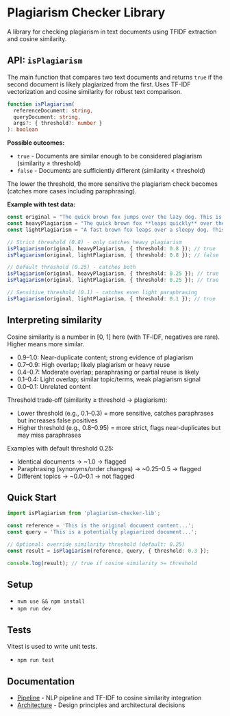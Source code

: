 # Plagiarism Checker Library
A library for checking plagiarism in text documents using TFIDF extraction and cosine similarity.

## API: `isPlagiarism`

The main function that compares two text documents and returns `true` if the second document is likely plagiarized from the first. Uses TF-IDF vectorization and cosine similarity for robust text comparison.

```ts
function isPlagiarism(
  referenceDocument: string,
  queryDocument: string,
  args?: { threshold?: number }
): boolean
```

**Possible outcomes:**
- `true` - Documents are similar enough to be considered plagiarism (similarity ≥ threshold)
- `false` - Documents are sufficiently different (similarity < threshold)

The lower the threshold, the more sensitive the plagiarism check becomes (catches more cases including paraphrasing).

**Example with test data:**
```ts
const original = "The quick brown fox jumps over the lazy dog. This is a classic pangram...";
const heavyPlagiarism = "The quick brown fox **leaps quickly** over the lazy dog. This is a classic pangram... This version has a one word substitution and one new word added.";
const lightPlagiarism = "A fast brown fox leaps over a sleepy dog. This is a traditional pangram... This version has significant word substitutions and structural changes.";

// Strict threshold (0.8) - only catches heavy plagiarism
isPlagiarism(original, heavyPlagiarism, { threshold: 0.8 }); // true
isPlagiarism(original, lightPlagiarism, { threshold: 0.8 }); // false

// Default threshold (0.25) - catches both
isPlagiarism(original, heavyPlagiarism, { threshold: 0.25 }); // true  
isPlagiarism(original, lightPlagiarism, { threshold: 0.25 }); // true

// Sensitive threshold (0.1) - catches even light paraphrasing
isPlagiarism(original, lightPlagiarism, { threshold: 0.1 }); // true
```

## Interpreting similarity

Cosine similarity is a number in [0, 1] here (with TF‑IDF, negatives are rare). Higher means more similar.

- 0.9–1.0: Near-duplicate content; strong evidence of plagiarism
- 0.7–0.9: High overlap; likely plagiarism or heavy reuse
- 0.4–0.7: Moderate overlap; paraphrasing or partial reuse is likely
- 0.1–0.4: Light overlap; similar topic/terms, weak plagiarism signal
- 0.0–0.1: Unrelated content

Threshold trade‑off (similarity ≥ threshold → plagiarism):
- Lower threshold (e.g., 0.1–0.3) = more sensitive, catches paraphrases but increases false positives
- Higher threshold (e.g., 0.8–0.95) = more strict, flags near‑duplicates but may miss paraphrases

Examples with default threshold 0.25:
- Identical documents → ~1.0 → flagged
- Paraphrasing (synonyms/order changes) → ~0.25–0.5 → flagged
- Different topics → ~0.0–0.1 → not flagged

## Quick Start

```ts
import isPlagiarism from 'plagiarism-checker-lib';

const reference = 'This is the original document content...';
const query = 'This is a potentially plagiarized document...';

// Optional: override similarity threshold (default: 0.25)
const result = isPlagiarism(reference, query, { threshold: 0.3 });

console.log(result); // true if cosine similarity >= threshold
```

## Setup
- `nvm use && npm install`
- `npm run dev`

## Tests
Vitest is used to write unit tests.

- `npm run test`

## Documentation

- [Pipeline](./docs/pipeline.md) - NLP pipeline and TF-IDF to cosine similarity integration
- [Architecture](./docs/architecture.md) - Design principles and architectural decisions
